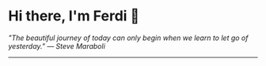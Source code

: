 <h1>Hi there, I'm Ferdi 👋</h1>

<p><em>
  "The beautiful journey of today can only begin when we learn to let go of yesterday." — Steve Maraboli
</em></p>

---

